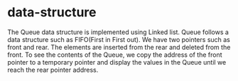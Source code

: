 # data-structure

The Queue data structure is implemented using Linked list.
Queue follows a data structure such as FIFO(First in First out).
We have two pointers such as front and rear.
The elements are inserted from the rear and deleted from the 
front. To see the contents of the Queue, we copy the address of the
front pointer to a temporary pointer and display the values in the Queue
until we reach the rear pointer address.
